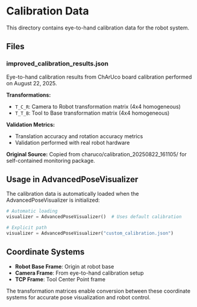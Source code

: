 # Calibration Data

This directory contains eye-to-hand calibration data for the robot system.

## Files

### improved_calibration_results.json
Eye-to-hand calibration results from ChArUco board calibration performed on August 22, 2025.

**Transformations:**
- `T_C_R`: Camera to Robot transformation matrix (4x4 homogeneous)
- `T_T_B`: Tool to Base transformation matrix (4x4 homogeneous)

**Validation Metrics:**
- Translation accuracy and rotation accuracy metrics
- Validation performed with real robot hardware

**Original Source:**
Copied from charuco/calibration_20250822_161105/ for self-contained monitoring package.

## Usage in AdvancedPoseVisualizer

The calibration data is automatically loaded when the AdvancedPoseVisualizer is initialized:

```python
# Automatic loading
visualizer = AdvancedPoseVisualizer()  # Uses default calibration

# Explicit path
visualizer = AdvancedPoseVisualizer("custom_calibration.json")
```

## Coordinate Systems

- **Robot Base Frame**: Origin at robot base
- **Camera Frame**: From eye-to-hand calibration setup
- **TCP Frame**: Tool Center Point frame

The transformation matrices enable conversion between these coordinate systems for accurate pose visualization and robot control.